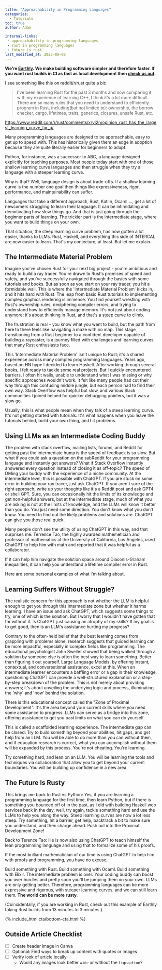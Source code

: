 ```yaml
---
title: "Approachability in Programming Languages"
categories:
  - Tutorials
toc: true
author: Adam

internal-links:
 - approachability in programming languages
 - rust in programming languages
 - future is rust
last_modified_at: 2023-09-08
---
```


**We're [Earthly](https://earthly.dev/). We make building software simpler and therefore faster. If you want rust builds in CI as fast as local development then [check us out](https://earthly.dev/).**

I see something like this on reddit/r/rust quite a bit:

> I've been learning Rust for the past 3 months and now comparing it with my experience of learning C++, I think it's a lot more difficult. There are so many rules that you need to understand to efficiently program in Rust, including(but not limited to): ownership, the borrow checker, cargo, lifetimes, traits, generics, closures, unsafe Rust, etc.

<https://www.reddit.com/r/rust/comments/xryi2n/opinion_rust_has_the_largest_learning_curve_for_a/>

Many programming languages are designed to be approachable, easy to get up to speed with. This has historically given them an edge in adoption because they are quite literally easier for beginners to adopt.

Python, for instance, was a successor to ABC, a language designed explicitly for teaching purposes. Most people today start with one of those shallow learning curve languages and then struggle when they try a language with a steeper learning curve.

Why is that? Well, language design is about trade-offs. If a shallow learning curve is the number one goal then things like expressiveness, rigor, performance, and maintainability can suffer.

Languages that take a different approach, Rust, Kotlin, Ocaml …, get a lot of newcomers struggling to learn their language. It can be intimidating and demotivating how slow things go. And that is just going through the beginner parts of learning. The trickier part is the intermediate stage, where you want to build things on your own.

That situation, the steep learning curve problem, has now gotten a lot easier, thanks to LLMs. Rust, Haskell, and everything this side of INTERCAL are now easier to learn. That's my conjecture, at least. But let me explain.

## The Intermediate Material Problem

Imagine you've chosen Rust for your next big project - you're ambitious and ready to build a ray tracer. You're drawn to Rust's promises of speed and safety, and you've successfully navigated through the basics with some tutorials and books. But as soon as you start on your ray tracer, you hit a formidable wall. This is where the 'Intermediate Material Problem' kicks in, and it hits hard with Rust. The leap from basic Rust tutorials to implementing complex graphics rendering is immense. You find yourself wrestling with Rust's ownership rules, deciphering compiler errors, and trying to understand how to efficiently manage memory. It's not just about coding anymore; it's about thinking in Rust, and that's a steep curve to climb.

The frustration is real – you know what you want to build, but the path from here to there feels like navigating a maze with no map. This stage, transitioning from a Rust beginner to a confident developer capable of building a raycaster, is a journey filled with challenges and learning curves that many Rust enthusiasts face.

This 'Intermediate Material Problem' isn't unique to Rust; it's a shared experience across many complex programming languages. Years ago, based on HN hype I decided to learn Haskell. After working through several books, I felt ready to tackle some real projects. But I quickly encountered barriers. I often hit walls, unable to understand what I was missing or why specific approaches wouldn't work. It felt like many people had cut their way through this confusing middle jungle, but each person had to find their own way. Stack Overflow was helpful but slow, and various Slack communities I joined helped for quicker debugging pointers, but it was a slow go.

Usually, this is what people mean when they talk of a steep learning curve. It's not getting started with tutorials. It's what happens when you leave the tutorials behind, build your own thing, and hit problems.

## Using LLMs as an Intermediate Coding Buddy

The problem with stack overflow, mailing lists, forums, and Reddit for getting past the intermediate hump is the speed of feedback is so slow. But what if you could ask a question on the subReddit for your programming language and instantly get answers? What if Stack Overflow instantly answered every question instead of closing it as off-topic? The speed of DMing your buddy with the experience of a niche community. At the intermediate level, this is possible with ChatGPT. If you are stuck on some error in building your ray tracer, just ask ChatGPT. If you aren't sure of the right approach, write up your thoughts like it's a Reddit post and ask GPT4 or shell GPT. Sure, you can occasionally hit the limits of its knowledge and get non-helpful answers, but at the intermediate stage, much of what you are asking is not at the limits of knowledge, and the LLMs will know it better than you do. You just need some direction. You don't know what you don't know. You need to find out the likely problems and solutions are. ChatGPT can give you those real quick.

Many people don't see the utility of using ChatGPT in this way, and that surprises me. Terrence Tao, the highly awarded mathemetician and professor of mathematics at the University of California, Los Angeles, used ChatGPT to help him with math and reported that it was helpful as a collaborator.

If it can help him navigate the solution space around Diaconis-Graham inequalities, it can help you understand a lifetime compiler error in Rust.

Here are some personal examples of what I'm talking about.

## Learning Suffers Without Struggle?

The realistic concern for this approach is not whether the LLM is helpful enough to get you through this intermediate zone but whether it harms learning. I have an issue and ask ChatGPT, which suggests some things to try, one of which is the solution. But I worry that I wouldn't have gotten that far without it. Is ChatGPT just causing an atrophy of my skills? If my goal is to get good, then is an LLM's assistance hurting my progress?

Contrary to the often-held belief that the best learning comes from grappling with problems alone, research suggests that guided learning can be more impactful, especially in complex fields like programming. The educational psychologist John Sweller showed that being walked through a solution by someone else is often the best way to learn something. Better than figuring it out yourself. Large Language Models, by offering instant, contextual, and conversational assistance, excel at this. When an intermediate learner encounters a baffling error or a gap in their knowledge, questioning ChatGPT can provide a well-structured explanation or a step-by-step breakdown of the problem. This is not merely about providing answers; it's about unveiling the underlying logic and process, illuminating the 'why' and 'how' behind the solution.

There is this educational concept called the "Zone of Proximal Development". It's the area beyond your current skills where you need some assistance to progress. LLMs can serve as a bridge into this zone, offering assistance to get you past limits on what you can do yourself.

This is called a scaffolded learning experience. The intermediate gap can be closed: Try to build something beyond your abilities, hit gaps, and get help from an LLM. You will be able to do more than you can without them, and if education research is correct, what you can accomplish without them will be expanded by this process. You're not cheating. You're learning.

Try something hard, and lean on an LLM. You will be learning the tools and techniques via collaboration that allow you to get beyond your current boundaries. You will be building up confidence in a new area.

## The Future Is Rusty

This brings me back to Rust vs Python: Yes, if you are learning a programming language for the first time, then learn Python, but if there is something you bounced off of in the past, as I did with building Haskell web services back in the day, well, try again, tackle something hard and use the LLMs to help you along the way. Steep learning curves are now a lot less steep. Try something, hit a barrier, get help, backtrack a bit to make sure you understand, and then charge ahead. Push out into the Proximal Development Zone!

Back to Terence Tao: He is now also using ChatGPT to teach himself the lean programming language and using that to formalize some of his proofs.

If the most brilliant mathematician of our time is using ChatGPT to help him with proofs and programming, you have no excuse.

Build something with Rust. Build something with Ocaml. Build something with Elixir. The intermediate problem is over. Your coding buddy can boost you over hurdles and pretty soon you'll be jumping them on your own. LLMs are only getting better. Therefore, programming languages can be more expressive and rigorous, with steeper learning curves, and we can still learn them. **The world can be more rusty**.

(Coincidentally, if you are working in Rust, check out this example of Earthly taking Rust builds from 13 minutes to 3 minutes.)

{% include_html cta/bottom-cta.html %}

## Outside Article Checklist

- [ ] Create header image in Canva
- [ ] Optional: Find ways to break up content with quotes or images
- [ ] Verify look of article locally
  - Would any images look better `wide` or without the `figcaption`?


